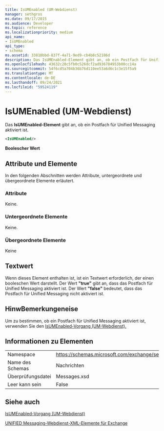 ```yaml
---
title: IsUMEnabled (UM-Webdienst)
manager: sethgros
ms.date: 09/17/2015
ms.audience: Developer
ms.topic: reference
ms.localizationpriority: medium
api_name:
- IsUMEnabled
api_type:
- schema
ms.assetid: 33810bbd-837f-4a71-9ed9-cb4b8c52186d
description: Das IsUMEnabled-Element gibt an, ob ein Postfach für Unified Messaging aktiviert ist.
ms.openlocfilehash: 43632c28c5fb0c526dcf2ad936784953b00cc14a
ms.sourcegitcommit: 54f6cd5a704b36b76d110ee53a6d6c1c3e15f5a9
ms.translationtype: MT
ms.contentlocale: de-DE
ms.lasthandoff: 09/24/2021
ms.locfileid: "59524119"
---
```

# <a name="isumenabled-um-web-service"></a>IsUMEnabled (UM-Webdienst)

Das **IsUMEnabled-Element** gibt an, ob ein Postfach für Unified Messaging aktiviert ist. 
  
```xml
<IsUMEnabled/>
```

 **Boolescher Wert**
## <a name="attributes-and-elements"></a>Attribute und Elemente

In den folgenden Abschnitten werden Attribute, untergeordnete und übergeordnete Elemente erläutert.
  
### <a name="attributes"></a>Attribute

Keine.
  
### <a name="child-elements"></a>Untergeordnete Elemente

Keine.
  
### <a name="parent-elements"></a>Übergeordnete Elemente

Keine
  
## <a name="text-value"></a>Textwert

Wenn dieses Element enthalten ist, ist ein Textwert erforderlich, der einen booleschen Wert darstellt. Der Wert **"true"** gibt an, dass das Postfach für Unified Messaging aktiviert ist. Der Wert **"false"** bedeutet, dass das Postfach für Unified Messaging nicht aktiviert ist. 
  
## <a name="remarks"></a>HinwBemerkungeneise

Um zu bestimmen, ob ein Postfach für Unified Messaging aktiviert ist, verwenden Sie den [IsUMEnabled-Vorgang (UM-Webdienst).](isumenabled-operation-um-web-service.md)
  
## <a name="element-information"></a>Informationen zu Elementen

|||
|:-----|:-----|
|Namespace  <br/> |https://schemas.microsoft.com/exchange/services/2006/messages  <br/> |
|Name des Schemas  <br/> |Nachrichten  <br/> |
|Überprüfungsdatei  <br/> |Messages.xsd  <br/> |
|Leer kann sein  <br/> |False  <br/> |
   
## <a name="see-also"></a>Siehe auch



[IsUMEnabled-Vorgang (UM-Webdienst)](isumenabled-operation-um-web-service.md)


[UNIFIED Messaging-Webdienst-XML-Elemente für Exchange](unified-messaging-web-service-xml-elements-for-exchange.md)

